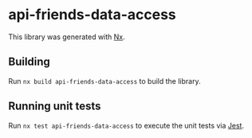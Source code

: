 # api-friends-data-access

This library was generated with [Nx](https://nx.dev).

## Building

Run `nx build api-friends-data-access` to build the library.

## Running unit tests

Run `nx test api-friends-data-access` to execute the unit tests via [Jest](https://jestjs.io).
